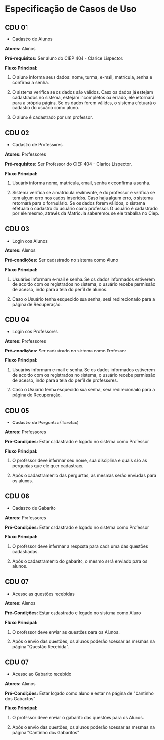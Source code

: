 # Especificação de Casos de Uso

## CDU 01

- Cadastro de Alunos

**Atores:** Alunos

**Pré-requisitos:** Ser aluno do CIEP 404 - Clarice Lispector.

**Fluxo Principal:**

1. O aluno informa seus dados: nome, turma, e-mail, matrícula, senha e confirma a senha.

2. O sistema verifica se os dados são válidos. Caso os dados já estejam cadastrados no sistema, estejam incompletos ou errado, ele retornará para a própria página. Se os dados forem válidos, o sistema efetuará o cadastro do usuário como aluno.

3. O aluno é cadastrado por um professor.

## CDU 02

- Cadastro de Professores

**Atores:** Professores

**Pré-requisitos:** Ser Professor do CIEP 404 - Clarice Lispector.

**Fluxo Principal:**

1. Usuário informa nome, matrícula, email, senha e cconfirma a senha.

2. Sistema verifica se a matrícula realmwnte, é do professor e verifica se tem algum erro nos dados inseridos. Caso haja algum erro, o sistema retornará para o formulário. Se os dados forem válidos, o sistema efetuará o cadastro do usuário como professor. O usuário é cadastrado por ele mesmo, através da Matrícula saberemos se ele trabalha no Ciep.

## CDU 03

- Login dos Alunos 

**Atores:** Alunos 

**Pré-condições:** Ser cadastrado no sistema como Aluno

**Fluxo Principal:**

1. Usuários informam e-mail e senha. Se os dados informados estiverem de acordo com os registrados no sistema, o usuário recebe permissão de acesso, indo para a tela do perfil de alunos.

2. Caso o Usuário tenha esquecido sua senha, será redirecionado para a página de Recuperação.

## CDU 04

- Login dos Professores

**Atores:** Professores

**Pré-condições:** Ser cadastrado no sistema como Professor

**Fluxo Principal:**

1. Usuários informam e-mail e senha. Se os dados informados estiverem de acordo com os registrados no sistema, o usuário recebe permissão de acesso, indo para a tela do perfil de professores.

2. Caso o Usuário tenha esquecido sua senha, será redirecionado para a página de Recuperação.

## CDU 05

- Cadastro de Perguntas (Tarefas)

**Atores:** Professores 

**Pré-Condições:** Estar cadastrado e logado no sistema como Professor 

**Fluxo Principal:**

1. O professor deve informar seu nome, sua disciplina e quais são as perguntas que ele quer cadastraer.

2. Após o cadastramento das perguntas, as mesmas serão enviadas para os alunos.

## CDU 06

- Cadastro de Gabarito

**Atores:** Professores 

**Pré-Condições:** Estar cadastrado e logado no sistema como Professor 

**Fluxo Principal:**

1. O professor deve informar a resposta para cada uma das questões cadastradas.

2. Após o cadastramento do gabarito, o mesmo será enviado para os alunos.

## CDU 07

- Acesso as questões recebidas

**Atores:** Alunos 

**Pré-Condições:** Estar cadastrado e logado no sistema como Aluno 

**Fluxo Principal:**

1. O professor deve enviar as questões para os Alunos.

2. Após o envio das questões, os alunos poderão acessar as mesmas na página "Questão Recebida".

## CDU 07

- Acesso ao Gabarito recebido

**Atores:** Alunos 

**Pré-Condições:** Estar logado como aluno e estar na página de "Cantinho dos Gabaritos"

**Fluxo Principal:**

1. O professor deve enviar o gabarito das questões para os Alunos.

2. Após o envio das questões, os alunos poderão acessar as mesmas na página "Cantinho dos Gabaritos"